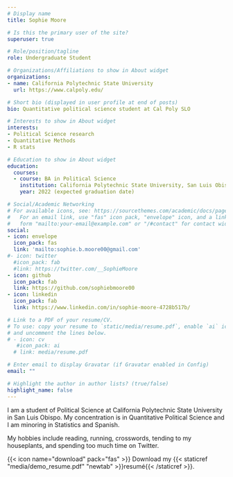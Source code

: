 ```yaml
---
# Display name
title: Sophie Moore

# Is this the primary user of the site?
superuser: true

# Role/position/tagline
role: Undergraduate Student

# Organizations/Affiliations to show in About widget
organizations:
- name: California Polytechnic State University
  url: https://www.calpoly.edu/

# Short bio (displayed in user profile at end of posts)
bio: Quantitative political science student at Cal Poly SLO

# Interests to show in About widget
interests:
- Political Science research
- Quantitative Methods 
- R stats

# Education to show in About widget
education:
  courses:
  - course: BA in Political Science
    institution: California Polytechnic State University, San Luis Obispo
    year: 2022 (expected graduation date)

# Social/Academic Networking
# For available icons, see: https://sourcethemes.com/academic/docs/page-builder/#icons
#   For an email link, use "fas" icon pack, "envelope" icon, and a link in the
#   form "mailto:your-email@example.com" or "/#contact" for contact widget.
social:
- icon: envelope
  icon_pack: fas
  link: 'mailto:sophie.b.moore00@gmail.com'
#- icon: twitter
  #icon_pack: fab
  #link: https://twitter.com/__SophieMoore 
- icon: github
  icon_pack: fab
  link: https://github.com/sophiebmoore00
- icon: linkedin
  icon_pack: fab
  link: https://www.linkedin.com/in/sophie-moore-4728b517b/

# Link to a PDF of your resume/CV.
# To use: copy your resume to `static/media/resume.pdf`, enable `ai` icons in `params.toml`, 
# and uncomment the lines below.
# - icon: cv
   #icon_pack: ai
  # link: media/resume.pdf

# Enter email to display Gravatar (if Gravatar enabled in Config)
email: ""

# Highlight the author in author lists? (true/false)
highlight_name: false
---
```


I am a student of Political Science at California Polytechnic State University in San Luis Obispo. My concentration is in Quantitative Political Science and I am minoring in Statistics and Spanish. 

My hobbies include reading, running, crosswords, tending to my houseplants, and spending too much time on Twitter. 

{{< icon name="download" pack="fas" >}} Download my {{< staticref "media/demo_resume.pdf" "newtab" >}}resumé{{< /staticref >}}.
